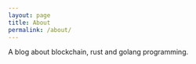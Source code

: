 ```yaml
---
layout: page
title: About
permalink: /about/
---
```


A blog about blockchain, rust and golang programming.
